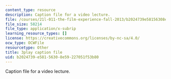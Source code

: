 ```yaml
---
content_type: resource
description: Caption file for a video lecture.
file: /courses/21l-011-the-film-experience-fall-2013/b2024739e58156308e59227051f53b80_mPCTR32vxWo.vtt
file_size: 58214
file_type: application/x-subrip
learning_resource_types: []
license: https://creativecommons.org/licenses/by-nc-sa/4.0/
ocw_type: OCWFile
resourcetype: Other
title: 3play caption file
uid: b2024739-e581-5630-8e59-227051f53b80
---
```

Caption file for a video lecture.